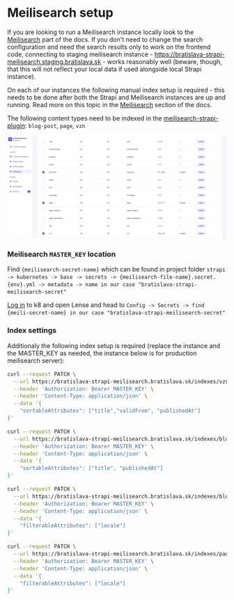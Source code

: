 # Meilisearch setup

If you are looking to run a Meilisearch instance locally look to the [Meilisearch](../../meilisearch) part of the docs. If you don't need to change the search configuration and need the search results only to work on the frontend code, connecting to staging meilisearch instance - https://bratislava-strapi-meilisearch.staging.bratislava.sk - works reasonably well (beware, though, that this will not reflect your local data if used alongside local Strapi instance).

On each of our instances the following manual index setup is required - this needs to be done after both the Strapi and Meilisearch instances are up and running. Read more on this topic in the [Meilisearch](../../meilisearch) section of the docs.

The following content types need to be indexed in the [meilisearch-strapi-plugin](https://github.com/meilisearch/strapi-plugin-meilisearch): `blog-post`, `page`, `vzn`

![Meilisearch plugin screenshot](./assets/meili-plugin.png)

### Meilisearch `MASTER_KEY` location

Find `{meilisearch-secret-name}` which can be found in project folder `strapi -> kubernetes -> base -> secrets -> {meilisearch-file-name}.secret.{env}.yml -> metadata -> name in our case "bratislava-strapi-meilisearch-secret"`

[Log in](../../onboarding/setup-and-access/kubernetes-lens-setup) to k8 and open Lense and head to `Config -> Secrets -> find {meili-secret-name} in our case "bratislava-strapi-meilisearch-secret"`

### Index settings

Additionaly the following index setup is required (replace the instance and the MASTER_KEY as needed, the instance below is for production meilisearch server):

```bash
curl --request PATCH \
  --url https://bratislava-strapi-meilisearch.bratislava.sk/indexes/vzn/settings \
  --header 'Authorization: Bearer MASTER_KEY' \
  --header 'Content-Type: application/json' \
  --data '{
	"sortableAttributes": ["title","validFrom", "publishedAt"]
}'
```

```bash
curl --request PATCH \
  --url https://bratislava-strapi-meilisearch.bratislava.sk/indexes/blog-post/settings \
  --header 'Authorization: Bearer MASTER_KEY' \
  --header 'Content-Type: application/json' \
  --data '{
	"sortableAttributes": ["title", "publishedAt"]
}'
```

```bash
curl --request PATCH \
  --url https://bratislava-strapi-meilisearch.bratislava.sk/indexes/blog-post/settings \
  --header 'Authorization: Bearer MASTER_KEY' \
  --header 'Content-Type: application/json' \
  --data '{
	"filterableAttributes": ["locale"]
}'
```

```bash
curl --request PATCH \
  --url https://bratislava-strapi-meilisearch.bratislava.sk/indexes/page/settings \
  --header 'Authorization: Bearer MASTER_KEY' \
  --header 'Content-Type: application/json' \
  --data '{
	"filterableAttributes": ["locale"]
}'
```
